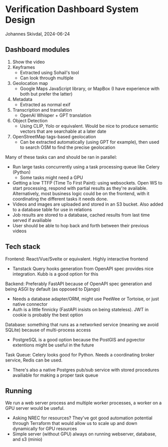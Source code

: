 # Verification Dashboard System Design
Johannes Skivdal, 2024-06-24

## Dashboard modules

1. Show the video
2. Keyframes
    - Extracted using Sohail's tool
    - Can look through multiple
3. Geolocation map
    - Google Maps JavaScript library, or MapBox (I have experience with both but prefer the latter)
4. Metadata
    - Extracted as normal exif
5. Transcription and translation
    - OpenAI Whisper + GPT translation
6. Object Detection
    - Using CLIP, Yolo or equivalent. Would be nice to produce semantic vectors that are searchable at a later date
7. OpenStreetMap tags-based geolocation
    - Can be extracted automatically (using GPT for example), then used to search OSM to find the precise geolocation

Many of these tasks can and should be ran in parallel:

- Run large tasks concurrently using a task processing queue like Celery (Python)
    - Some tasks might need a GPU
- Getting a low TTFP (Time To First Paint): using websockets.
  Open WS to start processing, respond with partial results as they're available.
  Alternatively, most business logic could be on the frontend, with it coordinating the different tasks it needs done.
- Videos and images are uploaded and stored in an S3 bucket. Also added to a database table for use in relations
- Job results are stored to a database, cached results from last time served if availiable
- User should be able to hop back and forth between their previous videos

## Tech stack

Frontend: React/Vue/Svelte or equivalent. Highly interactive frontend

- Tanstack Query hooks generation from OpenAPI spec provides nice integration. Kubb is a good option for this

Backend: Preferably FastAPI because of OpenAPI spec generation and being ASGI by default (as opposed to Django)

- Needs a database adapter/ORM, might use PeeWee or Tortoise, or just native connector
- Auth is a little finnicky (FastAPI insists on being stateless). JWT in cookie is probably the best option

Database: something that runs as a networked service (meaning we avoid SQLite) because of multi-process access

- PostgreSQL is a good option because the PostGIS and pgvector extentions might be useful in the future

Task Queue: Celery looks good for Python. Needs a coordinating broker service, Redis can be used.

- There's also a native Postgres pub/sub service with stored procedures availiable for making a proper task queue

## Running

We run a web server process and multiple worker processes, a worker on a GPU server would be useful.

- Asking NREC for resources? They've got good automation potential through Terraform that would allow us to scale up and down dynamically for GPU resources
- Simple server (without GPU) always on running webserver, database, and s3 (minio)

